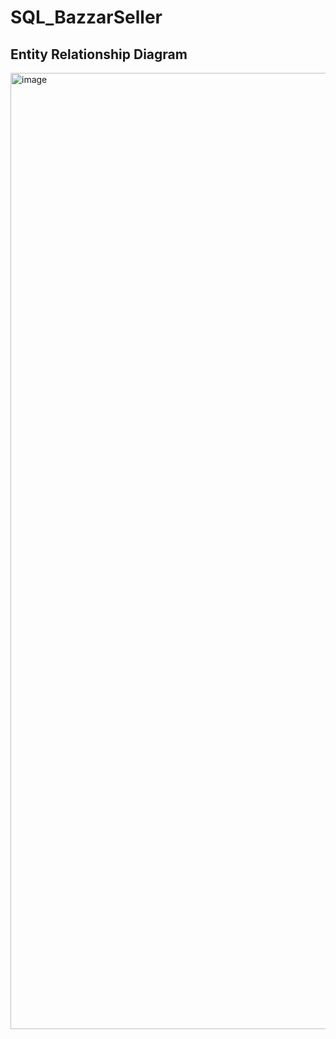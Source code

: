 # SQL_BazzarSeller

## Entity Relationship Diagram
<img width="2970" height="1530" alt="image" src="https://github.com/user-attachments/assets/54ffd593-9387-4a08-8425-cc218d1472f4" />
